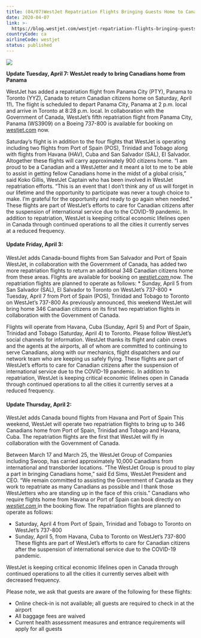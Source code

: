 ```yaml
---
title: (04/07)WestJet Repatriation Flights Bringing Guests Home to Canada
date: 2020-04-07
link: >-
  https://blog.westjet.com/westjet-repatriation-flights-bringing-guests-home-to-canada/
countryCode: ca
airlineCode: westjet
status: published
---
```

![](https://blog.westjet.com/wp-content/uploads/2020/04/2020-03-21_coronavirusSocialGraphic_v1_bringing-1-624x351.png)

**Update Tuesday, April 7: WestJet ready to bring Canadians home from Panama**

WestJet has added a repatriation flight from Panama City (PTY), Panama to Toronto (YYZ), Canada to return Canadian citizens home on Saturday, April 11\\. The flight is scheduled to depart Panama City, Panama at 2 p.m. local and arrive in Toronto at 8:28 p.m. local. In collaboration with the Government of Canada, WestJet’s fifth repatriation flight from Panama City, Panama (WS3909) on a Boeing 737-800 is available for booking on [westjet.com](https://www.westjet.com/en-ca/index) now.

Saturday’s flight is in addition to the four flights that WestJet is operating including two flights from Port of Spain (POS), Trinidad and Tobago along with flights from Havana (HAV), Cuba and San Salvador (SAL), El Salvador. Altogether these flights will carry approximately 900 citizens home. “I am proud to be a Canadian and a WestJetter and it meant a lot to me to be able to assist in getting fellow Canadians home in the midst of a global crisis,” said Koko Gillis, WestJet Captain who has been involved in WestJet repatriation efforts. “This is an event that I don’t think any of us will forget in our lifetime and the opportunity to participate was never a tough choice to make. I’m grateful for the opportunity and ready to go again when needed.” These flights are part of WestJet’s efforts to care for Canadian citizens after the suspension of international service due to the COVID-19 pandemic. In addition to repatriation, WestJet is keeping critical economic lifelines open in Canada through continued operations to all the cities it currently serves at a reduced frequency.

#### Update Friday, April 3:
WestJet adds Canada-bound flights from San Salvador and Port of Spain WestJet, in collaboration with the Government of Canada, has added two more repatriation flights to return an additional 348 Canadian citizens home from these areas. Flights are available for booking on [ _westjet.com_ ](https://www.westjet.com/en-ca/index) now. The repatriation flights are planned to operate as follows: * Sunday, April 5 from San Salvador (SAL), El Salvador to Toronto on WestJet’s 737-800 * Tuesday, April 7 from Port of Spain (POS), Trinidad and Tobago to Toronto on WestJet’s 737-800 As previously announced, this weekend WestJet will bring home 346 Canadian citizens on its first two repatriation flights in collaboration with the Government of Canada.

Flights will operate from Havana, Cuba (Sunday, April 5) and Port of Spain, Trinidad and Tobago (Saturday, April 4) to Toronto. Please follow WestJet’s social channels for information. WestJet thanks its flight and cabin crews and the agents at the airports, all of whom are committed to continuing to serve Canadians, along with our mechanics, flight dispatchers and our network team who are keeping us safely flying. These flights are part of WestJet’s efforts to care for Canadian citizens after the suspension of international service due to the COVID-19 pandemic. In addition to repatriation, WestJet is keeping critical economic lifelines open in Canada through continued operations to all the cities it currently serves at a reduced frequency.

#### Update Thursday, April 2:
WestJet adds Canada bound flights from Havana and Port of Spain This weekend, WestJet will operate two repatriation flights to bring up to 346 Canadians home from Port of Spain, Trinidad and Tobago and Havana, Cuba. The repatriation flights are the first that WestJet will fly in collaboration with the Government of Canada.

Between March 17 and March 25, the WestJet Group of Companies including Swoop, has carried approximately 10,000 Canadians from international and transborder locations. “The WestJet Group is proud to play a part in bringing Canadians home,” said Ed Sims, WestJet President and CEO. “We remain committed to assisting the Government of Canada as they work to repatriate as many Canadians as possible and I thank those WestJetters who are standing up in the face of this crisis.” Canadians who require flights home from Havana or Port of Spain can book directly on [ _westjet.com_ ](https://www.westjet.com/en-ca/index) in the booking flow. The repatriation flights are planned to operate as follows:
* Saturday, April 4 from Port of Spain, Trinidad and Tobago to Toronto on WestJet’s 737-800
* Sunday, April 5, from Havana, Cuba to Toronto on WestJet’s 737-800 These flights are part of WestJet’s efforts to care for Canadian citizens after the suspension of international service due to the COVID-19 pandemic.

WestJet is keeping critical economic lifelines open in Canada through continued operations to all the cities it currently serves albeit with decreased frequency.

Please note, we ask that guests are aware of the following for these flights:

* Online check-in is not available; all guests are required to check in at the airport
* All baggage fees are waived
* Current health assessment measures and entrance requirements will apply for all guests
